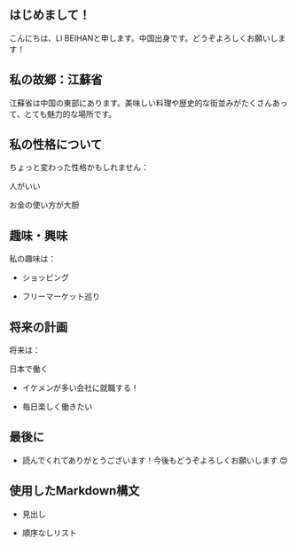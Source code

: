 ## はじめまして！
こんにちは、LI BEIHANと申します。中国出身です。どうぞよろしくお願いします！
## 私の故郷：江蘇省
江蘇省は中国の東部にあります。美味しい料理や歴史的な街並みがたくさんあって、とても魅力的な場所です。
## 私の性格について
ちょっと変わった性格かもしれません：

人がいい

お金の使い方が大胆

## 趣味・興味
私の趣味は：

- ショッピング

- フリーマーケット巡り

## 将来の計画
将来は：

日本で働く

- イケメンが多い会社に就職する！

- 毎日楽しく働きたい

## 最後に
- 読んでくれてありがとうございます！今後もどうぞよろしくお願いします 😊

## 使用したMarkdown構文
- 見出し

- 順序なしリスト
